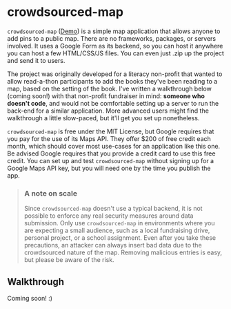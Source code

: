 # crowdsourced-map

`crowdsourced-map` ([Demo](https://htwyford.github.io/crowdsourced-map/index.html))
is a simple map application that allows anyone to add pins to a public map. 
There are no frameworks, packages, or servers involved.
It uses a Google Form as its backend, so you can host it anywhere you can host
a few HTML/CSS/JS files. You can even just .zip up the project and send it
to users.

The project was originally developed for a literacy non-profit that wanted to
allow read-a-thon participants to add the books they've been reading to a map,
based on the setting of the book. I've written a walkthrough below (coming soon!)
with that non-profit fundraiser in mind: **someone who doesn't code**, and would 
not be comfortable setting up a server to run the back-end for a similar application.
More advanced users might find the walkthrough a little slow-paced, but it'll
get you set up nonetheless.

`crowdsourced-map` is free under the MIT License, but Google requires that you
pay for the use of its Maps API. They offer $200 of free credit each month,
which should cover most use-cases for an application like this one. Be advised
Google requires that you provide a credit card to use this free credit. You can
set up and test `crowdsourced-map` without signing up for a Google Maps API key,
but you will need one by the time you publish the app.

> ### A note on scale
> Since `crowdsourced-map` doesn't use a typical backend, it is not possible
> to enforce any real security measures around data submission. 
> Only use `crowdsourced-map` in environments where you are expecting a small 
> audience, such as a local fundraising drive, personal project, or a school 
> assignment. Even after you take these precautions, an attacker can always 
> insert bad data due to the crowdsourced nature of the map. 
> Removing malicious entries is easy, but please be aware of the risk.

## Walkthrough
Coming soon! :)
